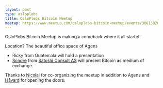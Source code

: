 ```yaml
---
layout: post
type: osloplebs
title: OsloPlebs Bitcoin Meetup
meetup: https://www.meetup.com/osloplebs-bitcoin-meetup/events/306150263
---
```


OsloPlebs Bitcoin Meetup is making a comeback where it all startet.

Location? The beautiful office space of Agens

- Ricky from Guatemala will hold a presentation
- [Sondre](https://primal.net/northofthewall) from [Satoshi Consult AS](https://satoshiconsult.com) will present Bitcoin as medium of exchange.

Thanks to [Nicolai](http://x.com/nicolaihansn) for co-organizing the meetup in addition to Agens and [Håvard](https://github.com/hfossli) for opening the doors.